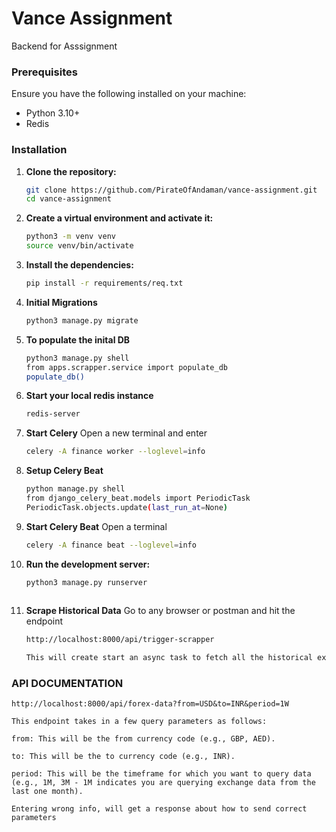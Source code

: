 # Vance Assignment

Backend for Asssignment


### Prerequisites

Ensure you have the following installed on your machine:

- Python 3.10+
- Redis

### Installation

1. **Clone the repository:**

   ```bash
   git clone https://github.com/PirateOfAndaman/vance-assignment.git
   cd vance-assignment

2. **Create a virtual environment and activate it:**

   ```bash
   python3 -m venv venv
   source venv/bin/activate

3. **Install the dependencies:**

   ```bash
   pip install -r requirements/req.txt
   
4. **Initial Migrations**
	```bash
	python3 manage.py migrate

5. **To populate the inital DB**
    ```bash
    python3 manage.py shell
    from apps.scrapper.service import populate_db
    populate_db()

6. **Start your local redis instance**
    ```bash
    redis-server

6. **Start Celery**
    Open a new terminal and enter
    ```bash
    celery -A finance worker --loglevel=info

7. **Setup Celery Beat**
    ```bash
    python manage.py shell
    from django_celery_beat.models import PeriodicTask
    PeriodicTask.objects.update(last_run_at=None)

8. **Start Celery Beat**
    Open a terminal
    ```bash
    celery -A finance beat --loglevel=info

6. **Run the development server:**

   ```bash
   python3 manage.py runserver
 

6. **Scrape Historical Data**
    Go to any browser or postman and hit the endpoint
    ```bash
    http://localhost:8000/api/trigger-scrapper

    This will create start an async task to fetch all the historical exchange data, could take 30-45 min to finish


### API DOCUMENTATION
    
    http://localhost:8000/api/forex-data?from=USD&to=INR&period=1W

    This endpoint takes in a few query parameters as follows:

    from: This will be the from currency code (e.g., GBP, AED).

    to: This will be the to currency code (e.g., INR).

    period: This will be the timeframe for which you want to query data (e.g., 1M, 3M - 1M indicates you are querying exchange data from the last one month).

    Entering wrong info, will get a response about how to send correct parameters

